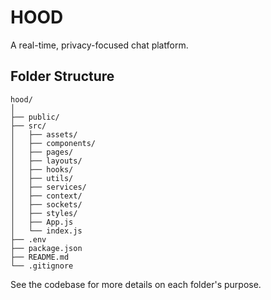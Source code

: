 # HOOD

A real-time, privacy-focused chat platform.

## Folder Structure

```
hood/
│
├── public/
├── src/
│   ├── assets/
│   ├── components/
│   ├── pages/
│   ├── layouts/
│   ├── hooks/
│   ├── utils/
│   ├── services/
│   ├── context/
│   ├── sockets/
│   ├── styles/
│   ├── App.js
│   └── index.js
├── .env
├── package.json
├── README.md
└── .gitignore
```

See the codebase for more details on each folder's purpose. 